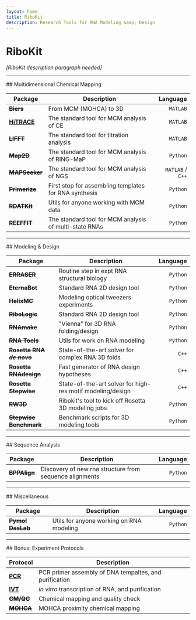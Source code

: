 ```yaml
---
layout: home
title: RiboKit
description: Research Tools for RNA Modeling &amp; Design
---
```


# RiboKit

_[RiboKit description paragraph needed]_

<hr/>
## Multidimensional Chemical Mapping

| Package | Description | Language |
| --- | --- | ---: |
| ~~**Biers**~~ | From MCM (MOHCA) to 3D | `MATLAB` |
| [**HiTRACE**](/hitrace) | The standard tool for MCM analysis of CE | `MATLAB` |
| ~~**LIFFT**~~ | The standard tool for titration analysis | `MATLAB` |
| ~~**Map2D**~~ | The standard tool for MCM analysis of RING-MaP | `Python` |
| ~~**MAPSeeker**~~ | The standard tool for MCM analysis of NGS | `MATLAB` / `C++` |
| ~~**Primerize**~~ | First stop for assembling templates for RNA synthesis | `Python` |
| ~~**RDATKit**~~ | Utils for anyone working with MCM data | `Python` |
| ~~**REEFFIT**~~ | The standard tool for MCM analysis of multi-state RNAs | `Python` |

<hr/>
## Modeling &amp; Design

| Package | Description | Language |
| --- | --- | ---: |
| ~~**ERRASER**~~ | Routine step in expt RNA structural biology | `Python` |
| ~~**EternaBot**~~ | Standard RNA 2D design tool | `Python` |
| ~~**HelixMC**~~ | Modeling optical tweezers experiments | `Python` |
| ~~**RiboLogic**~~ | Standard RNA 2D design tool | `Python` |
| ~~**RNAmake**~~ | "Vienna" for 3D RNA folding/design | `Python` |
| ~~**RNA Tools**~~ | Utils for work on RNA modeling | `Python` |
| ~~**Rosetta RNA _de novo_**~~ | State-of-the-art solver for complex RNA 3D folds | `C++` |
| ~~**Rosetta RNAdesign**~~ | Fast generator of RNA design hypotheses | `C++` |
| ~~**Rosetta Stepwise**~~ | State-of-the-art solver for high-res motif modeling/design | `C++` |
| ~~**RW3D**~~ | Ribokit's tool to kick off Rosetta 3D modeling jobs | `Python` |
| ~~**Stepwise Benchmark**~~ | Benchmark scripts for 3D modeling tools | `Python` |

<hr/>
## Sequence Analysis

| Package | Description | Language |
| --- | --- | ---: |
| ~~**BPPAlign**~~ | Discovery of new rna structure from sequence alignments | `Python` |

<hr/>
## Miscellaneous

| Package | Description | Language |
| --- | --- | ---: |
| ~~**Pymol DasLab**~~ | Utils for anyone working on RNA modeling | `Python` |

<hr/>
## Bonus: Experiment Protocols

| Protocol | Description |
| --- | --- |
| [**PCR**](https://primerize.stanford.edu/protocol/#PCR) | PCR primer assembly of DNA tempaltes, and purification |
| [**IVT**](https://primerize.stanford.edu/protocol/#IVT) | _in vitro_ transcription of RNA, and purification |
| ~~**CM/QC**~~ | Chemical mapping and quality check |
| ~~**MOHCA**~~ | MOHCA proximity chemical mapping |

